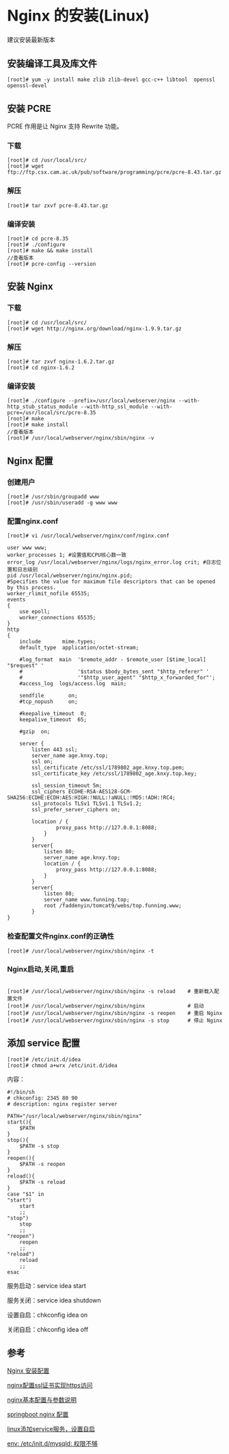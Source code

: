 <h1 style="font-size: 2.5em;"> Nginx 的安装(Linux)</h1>
 


建议安装最新版本
## 安装编译工具及库文件
`````
[root]# yum -y install make zlib zlib-devel gcc-c++ libtool  openssl openssl-devel
`````

## 安装 PCRE
PCRE 作用是让 Nginx 支持 Rewrite 功能。

### 下载
`````
[root]# cd /usr/local/src/
[root]# wget ftp://ftp.csx.cam.ac.uk/pub/software/programming/pcre/pcre-8.43.tar.gz
`````
### 解压
`````
[root]# tar zxvf pcre-8.43.tar.gz
`````
### 编译安装 
`````
[root]# cd pcre-8.35
[root]# ./configure
[root]# make && make install
//查看版本
[root]# pcre-config --version
`````

## 安装 Nginx
### 下载
`````
[root]# cd /usr/local/src/
[root]# wget http://nginx.org/download/nginx-1.9.9.tar.gz
`````
### 解压
`````
[root]# tar zxvf nginx-1.6.2.tar.gz
[root]# cd nginx-1.6.2
`````

### 编译安装
`````
[root]# ./configure --prefix=/usr/local/webserver/nginx --with-http_stub_status_module --with-http_ssl_module --with-pcre=/usr/local/src/pcre-8.35
[root]# make
[root]# make install
//查看版本
[root]# /usr/local/webserver/nginx/sbin/nginx -v
`````

## Nginx 配置
### 创建用户
`````
[root]# /usr/sbin/groupadd www 
[root]# /usr/sbin/useradd -g www www 
`````

### 配置nginx.conf
`````
[root]# vi /usr/local/webserver/nginx/conf/nginx.conf
`````

`````
user www www;
worker_processes 1; #设置值和CPU核心数一致
error_log /usr/local/webserver/nginx/logs/nginx_error.log crit; #日志位置和日志级别
pid /usr/local/webserver/nginx/nginx.pid;
#Specifies the value for maximum file descriptors that can be opened by this process.
worker_rlimit_nofile 65535;
events
{
    use epoll;
    worker_connections 65535;
}
http
{
    include       mime.types;
    default_type  application/octet-stream;
 
    #log_format  main  '$remote_addr - $remote_user [$time_local] "$request" '
    #                  '$status $body_bytes_sent "$http_referer" '
    #                  '"$http_user_agent" "$http_x_forwarded_for"';
    #access_log  logs/access.log  main;
 
    sendfile        on;
    #tcp_nopush     on;
 
    #keepalive_timeout  0;
    keepalive_timeout  65;
 
    #gzip  on;
	 
    server {
        listen 443 ssl;
        server_name age.knxy.top;
        ssl on; 
        ssl_certificate /etc/ssl/1789802_age.knxy.top.pem;
        ssl_certificate_key /etc/ssl/1789802_age.knxy.top.key;

        ssl_session_timeout 5m;
        ssl_ciphers ECDHE-RSA-AES128-GCM-SHA256:ECDHE:ECDH:AES:HIGH:!NULL:!aNULL:!MD5:!ADH:!RC4;
        ssl_protocols TLSv1 TLSv1.1 TLSv1.2;
        ssl_prefer_server_ciphers on;
        
        location / {
                proxy_pass http://127.0.0.1:8088;  
            }
        }
        server{
            listen 80;
            server_name age.knxy.top;
            location / {
                proxy_pass http://127.0.0.1:8088;  
            }
        }
        server{
            listen 80;
            server_name www.funning.top;
            root /faddenyin/tomcat9/webs/top.funning.www;
        }
}

`````
### 检查配置文件nginx.conf的正确性
`````
[root]# /usr/local/webserver/nginx/sbin/nginx -t
`````

###  Nginx启动,关闭,重启
`````

[root]# /usr/local/webserver/nginx/sbin/nginx -s reload    # 重新载入配置文件
[root]# /usr/local/webserver/nginx/sbin/nginx              # 启动
[root]# /usr/local/webserver/nginx/sbin/nginx -s reopen    # 重启 Nginx
[root]# /usr/local/webserver/nginx/sbin/nginx -s stop      # 停止 Nginx
`````
## 添加 service 配置

`````
[root]# /etc/init.d/idea
[root]# chmod a+wrx /etc/init.d/idea
`````
内容：
`````
#!/bin/sh
# chkconfig: 2345 80 90
# description: nginx register server

PATH="/usr/local/webserver/nginx/sbin/nginx"
start(){
    $PATH
}
stop(){
    $PATH -s stop
}
reopen(){
    $PATH -s reopen
}
reload(){
    $PATH -s reload
}
case "$1" in
"start")
    start
    ;;
"stop")
    stop
    ;;
"reopen")
    reopen
    ;;
"reload")
    reload
    ;;
esac
`````

服务启动：service idea start

服务关闭：service idea shutdown

设置自启：chkconfig idea on

关闭自启：chkconfig idea off

## 参考
[Nginx 安装配置](https://www.runoob.com/linux/nginx-install-setup.html)
 
[nginx配置ssl证书实现https访问](https://www.cnblogs.com/tianhei/p/7726505.html)

[nginx基本配置与参数说明](http://www.nginx.cn/76.html)

[springboot nginx 配置](https://www.cnblogs.com/gmq-sh/p/8126361.html)

[linux添加service服务，设置自启](https://www.jianshu.com/p/4b6ef05cef2d)

[env: /etc/init.d/mysqld: 权限不够](https://blog.csdn.net/wu920604/article/details/99716894)